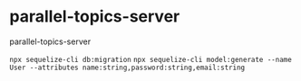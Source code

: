# parallel-topics-server

parallel-topics-server

`npx sequelize-cli db:migration`
`npx sequelize-cli model:generate --name User --attributes name:string,password:string,email:string`
